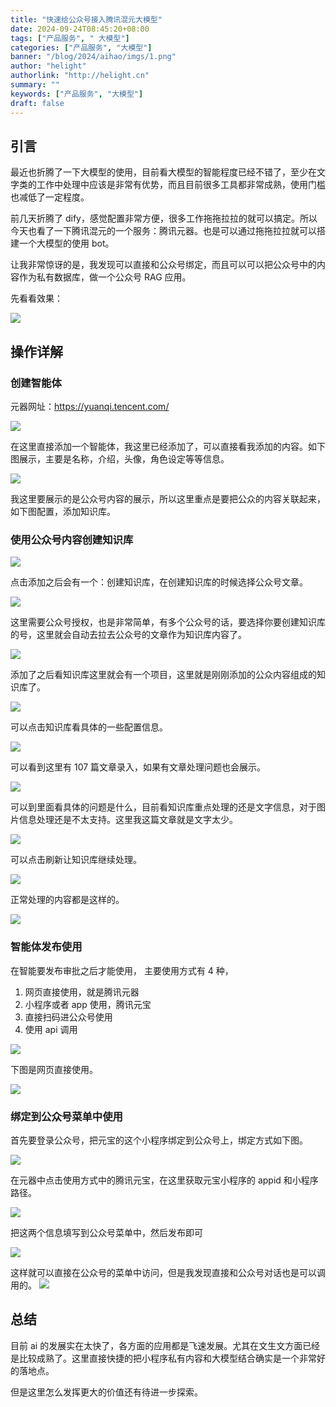 ```yaml
---
title: "快速给公众号接入腾讯混元大模型"
date: 2024-09-24T08:45:20+08:00
tags: ["产品服务", " 大模型"]
categories: ["产品服务", "大模型"]
banner: "/blog/2024/aihao/imgs/1.png"
author: "helight"
authorlink: "http://helight.cn"
summary: ""
keywords: ["产品服务", "大模型"]
draft: false
---
```


## 引言

最近也折腾了一下大模型的使用，目前看大模型的智能程度已经不错了，至少在文字类的工作中处理中应该是非常有优势，而且目前很多工具都非常成熟，使用门槛也减低了一定程度。

前几天折腾了 dify，感觉配置非常方便，很多工作拖拖拉拉的就可以搞定。所以今天也看了一下腾讯混元的一个服务：腾讯元器。也是可以通过拖拖拉拉就可以搭建一个大模型的使用 bot。

让我非常惊讶的是，我发现可以直接和公众号绑定，而且可以可以把公众号中的内容作为私有数据库，做一个公众号 RAG 应用。

先看看效果：

![](./imgs/1.png)

## 操作详解

### 创建智能体
元器网址：https://yuanqi.tencent.com/

![](./imgs/2.png)

在这里直接添加一个智能体，我这里已经添加了，可以直接看我添加的内容。如下图展示，主要是名称，介绍，头像，角色设定等等信息。

![](./imgs/3.png)

我这里要展示的是公众号内容的展示，所以这里重点是要把公众的内容关联起来，如下图配置，添加知识库。

### 使用公众号内容创建知识库
![](./imgs/4.png)

点击添加之后会有一个：创建知识库，在创建知识库的时候选择公众号文章。

![](./imgs/5.png)

这里需要公众号授权，也是非常简单，有多个公众号的话，要选择你要创建知识库的号，这里就会自动去拉去公众号的文章作为知识库内容了。

![](./imgs/6.png)

添加了之后看知识库这里就会有一个项目，这里就是刚刚添加的公众内容组成的知识库了。

![](./imgs/7.png)

可以点击知识库看具体的一些配置信息。

![](./imgs/8.png)

可以看到这里有 107 篇文章录入，如果有文章处理问题也会展示。

![](./imgs/9.png)

可以到里面看具体的问题是什么，目前看知识库重点处理的还是文字信息，对于图片信息处理还是不太支持。这里我这篇文章就是文字太少。

![](./imgs/10.png)

可以点击刷新让知识库继续处理。

![](./imgs/11.png)

正常处理的内容都是这样的。

![](./imgs/12.png)

### 智能体发布使用
在智能要发布审批之后才能使用， 主要使用方式有 4 种，
1. 网页直接使用，就是腾讯元器
2. 小程序或者 app 使用，腾讯元宝
3. 直接扫码进公众号使用
4. 使用 api 调用

![](./imgs/13.png)

下图是网页直接使用。

![](./imgs/14.png)

### 绑定到公众号菜单中使用

首先要登录公众号，把元宝的这个小程序绑定到公众号上，绑定方式如下图。

![](./imgs/15.png)

在元器中点击使用方式中的腾讯元宝，在这里获取元宝小程序的 appid 和小程序路径。

![](./imgs/16.png)

把这两个信息填写到公众号菜单中，然后发布即可

![](./imgs/17.png)

这样就可以直接在公众号的菜单中访问，但是我发现直接和公众号对话也是可以调用的。
![](./imgs/18.png)

## 总结

目前 ai 的发展实在太快了，各方面的应用都是飞速发展。尤其在文生文方面已经是比较成熟了。这里直接快捷的把小程序私有内容和大模型结合确实是一个非常好的落地点。

但是这里怎么发挥更大的价值还有待进一步探索。